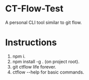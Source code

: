 # CT-Flow-Test

A personal CLI tool similar to git flow.

# Instructions

1. npm i.
2. npm install -g . (on project root).
3. git ctflow life forever.
4. ctflow --help for basic commands.
